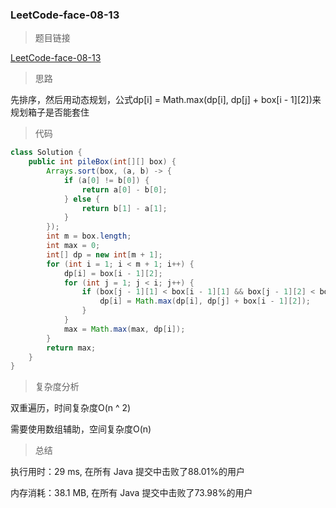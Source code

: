 ### LeetCode-face-08-13

> 题目链接

[LeetCode-face-08-13](https://leetcode-cn.com/problems/pile-box-lcci/)

> 思路

先排序，然后用动态规划，公式dp[i] = Math.max(dp[i], dp[j] + box[i - 1][2])来规划箱子是否能套住

> 代码

```java
class Solution {
    public int pileBox(int[][] box) {
        Arrays.sort(box, (a, b) -> {
            if (a[0] != b[0]) {
                return a[0] - b[0];
            } else {
                return b[1] - a[1];
            }
        });
        int m = box.length;
        int max = 0;
        int[] dp = new int[m + 1];
        for (int i = 1; i < m + 1; i++) {
            dp[i] = box[i - 1][2];
            for (int j = 1; j < i; j++) {
                if (box[j - 1][1] < box[i - 1][1] && box[j - 1][2] < box[i - 1][2]) {
                    dp[i] = Math.max(dp[i], dp[j] + box[i - 1][2]);
                }
            }
            max = Math.max(max, dp[i]);
        }
        return max;
    }
}
```

> 复杂度分析

双重遍历，时间复杂度O(n ^ 2) 

需要使用数组辅助，空间复杂度O(n)

> 总结

执行用时：29 ms, 在所有 Java 提交中击败了88.01%的用户

内存消耗：38.1 MB, 在所有 Java 提交中击败了73.98%的用户
